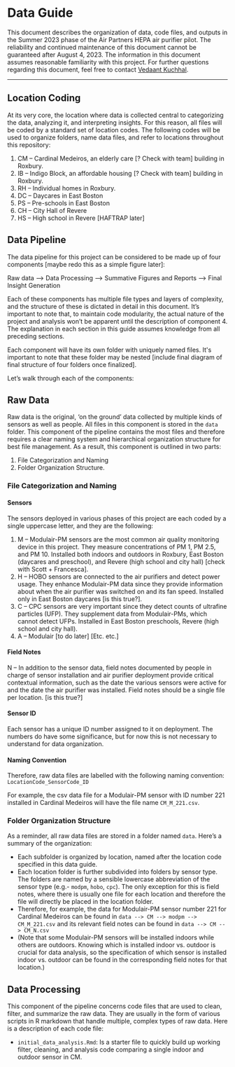 # Data Guide

This document describes the organization of data, code files, and outputs in the Summer 2023 phase of the Air Partners HEPA air purifier pilot. The reliability and continued maintenance of this document cannot be guaranteed after August 4, 2023. The information in this document assumes reasonable familiarity with this project. For further questions regarding this document, feel free to contact [Vedaant Kuchhal](mailto:vedaantk22@gmail.com).

---

## Location Coding
At its very core, the location where data is collected central to categorizing the data, analyzing it, and interpreting insights. For this reason, all files will be coded by a standard set of location codes. The following codes will be used to organize folders, name data files, and refer to locations throughout this repository:

1. CM – Cardinal Medeiros, an elderly care [? Check with team] building in Roxbury.
2. IB – Indigo Block, an affordable housing [? Check with team] building in Roxbury.
3. RH – Individual homes in Roxbury.
4. DC – Daycares in East Boston
5. PS – Pre-schools in East Boston
6. CH – City Hall of Revere
7. HS – High school in Revere
[HAFTRAP later]

## Data Pipeline
The data pipeline for this project can be considered to be made up of four components [maybe redo this as a simple figure later]:

Raw data --> Data Processing --> Summative Figures and Reports --> Final Insight Generation

Each of these components has multiple file types and layers of complexity, and the structure of these is dictated in detail in this document. It’s important to note that, to maintain code modularity, the actual nature of the project and analysis won’t be apparent until the description of component 4. The explanation in each section in this guide assumes knowledge from all preceding sections.

Each component will have its own folder with uniquely named files. It's important to note that these folder may be nested [include final diagram of final structure of four folders once finalized].

Let’s walk through each of the components:

## Raw Data
Raw data is the original, ‘on the ground’ data collected by multiple kinds of sensors as well as people. All files in this component is stored in the `data` folder. This component of the pipeline contains the most files and therefore requires a clear naming system and hierarchical organization structure for best file management. As a result, this component is outlined in two parts:

1. File Categorization and Naming
2. Folder Organization Structure. 

### File Categorization and Naming
#### Sensors
The sensors deployed in various phases of this project are each coded by a single uppercase letter, and they are the following:

1. M – Modulair-PM sensors are the most common air quality monitoring device in this project. They measure concentrations of PM 1, PM 2.5, and PM 10. Installed both indoors and outdoors in Roxbury, East Boston (daycares and preschool), and Revere (high school and city hall) [check with Scott + Francesca].
2. H – HOBO sensors are connected to the air purifiers and detect power usage. They enhance Modulair-PM data since they provide information about when the air purifier was switched on and its fan speed. Installed only in East Boston daycares [is this true?].
3. C – CPC sensors are very important since they detect counts of ultrafine particles (UFP). They supplement data from Modulair-PMs, which cannot detect UFPs. Installed in East Boston preschools, Revere (high school and city hall).
4. A – Modulair [to do later]
[Etc. etc.]

#### Field Notes
N – In addition to the sensor data, field notes documented by people in charge of sensor installation and air purifier deployment provide critical contextual information, such as the date the various sensors were active for and the date the air purifier was installed. Field notes should be a single file per location. [is this true?]

#### Sensor ID 
Each sensor has a unique ID number assigned to it on deployment. The numbers do have some significance, but for now this is not necessary to understand for data organization.

#### Naming Convention
Therefore, raw data files are labelled with the following naming convention:
`LocationCode_SensorCode_ID`

For example, the csv data file for a Modulair-PM sensor with ID number 221 installed in Cardinal Medeiros will have the file name `CM_M_221.csv`.

### Folder Organization Structure
As a reminder, all raw data files are stored in a folder named `data`. Here’s a summary of the organization:

* Each subfolder is organized by location, named after the location code specified in this data guide.
*	Each location folder is further subdivided into folders by sensor type. The folders are named by a sensible lowercase abbreviation of the sensor type (e.g.- `modpm`, `hobo`, `cpc`). The only exception for this is field notes, where there is usually one file for each location and therefore the file will directly be placed in the location folder.
* Therefore, for example, the data for Modulair-PM sensor number 221 for Cardinal Medeiros can be found in `data --> CM --> modpm --> CM_M_221.csv` and its relevant field notes can be found in `data --> CM --> CM_N.csv`
*	(Note that some Modulair-PM sensors will be installed indoors while others are outdoors. Knowing which is installed indoor vs. outdoor is crucial for data analysis, so the specification of which sensor is installed indoor vs. outdoor can be found in the corresponding field notes for that location.)

## Data Processing
This component of the pipeline concerns code files that are used to clean, filter, and summarize the raw data. They are usually in the form of various scripts in R markdown that handle multiple, complex types of raw data. Here is a description of each code file:

* `initial_data_analysis.Rmd`: Is a starter file to quickly build up working filter, cleaning, and analysis code comparing a single indoor and outdoor sensor in CM.

